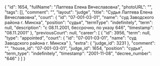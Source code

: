 {
    "id": 1654,
    "fullName": "Лаптева Елена Вячеславовна",
    "photoURL": "",
    "tags": [],
    "comment": "",
    "layout": "judge",
    "title": "Судья Лаптева Елена Вячеславовна",
    "court": {
        "id": "07-001-03-01",
        "name": "суд Заводского района г. Минска",
        "position": "судья",
        "termType": "indefinitely",
        "term": null,
        "description": "c 08.11.2001, бессрочно, по указу 646",
        "timestamp": "08.11.2001"
    },
    "previousCourt": null,
    "career": [
        {
            "id": 3956,
            "term": null,
            "type": "appointed",
            "court": {
                "id": "07-001-03-01",
                "name": "суд Заводского района г. Минска"
            },
            "extra": {
                "judge_id": 3231
            },
            "comment": "",
            "house_id": "07-001-03-01",
            "judge_id": 1654,
            "position": "судья",
            "term_type": "indefinitely",
            "timestamp": "2001-11-08",
            "decree_number": "646"
        }
    ]
}